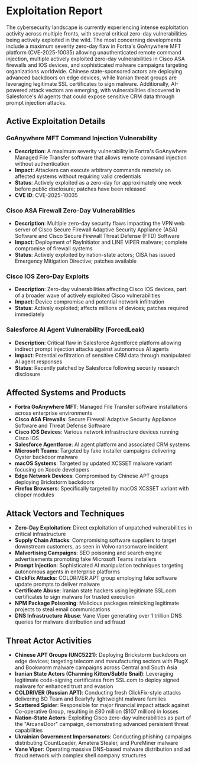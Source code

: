 # Exploitation Report

The cybersecurity landscape is currently experiencing intense exploitation activity across multiple fronts, with several critical zero-day vulnerabilities being actively exploited in the wild. The most concerning developments include a maximum severity zero-day flaw in Fortra's GoAnywhere MFT platform (CVE-2025-10035) allowing unauthenticated remote command injection, multiple actively exploited zero-day vulnerabilities in Cisco ASA firewalls and IOS devices, and sophisticated malware campaigns targeting organizations worldwide. Chinese state-sponsored actors are deploying advanced backdoors on edge devices, while Iranian threat groups are leveraging legitimate SSL certificates to sign malware. Additionally, AI-powered attack vectors are emerging, with vulnerabilities discovered in Salesforce's AI agents that could expose sensitive CRM data through prompt injection attacks.

## Active Exploitation Details

### GoAnywhere MFT Command Injection Vulnerability
- **Description**: A maximum severity vulnerability in Fortra's GoAnywhere Managed File Transfer software that allows remote command injection without authentication
- **Impact**: Attackers can execute arbitrary commands remotely on affected systems without requiring valid credentials
- **Status**: Actively exploited as a zero-day for approximately one week before public disclosure; patches have been released
- **CVE ID**: CVE-2025-10035

### Cisco ASA Firewall Zero-Day Vulnerabilities
- **Description**: Multiple zero-day security flaws impacting the VPN web server of Cisco Secure Firewall Adaptive Security Appliance (ASA) Software and Cisco Secure Firewall Threat Defense (FTD) Software
- **Impact**: Deployment of RayInitiator and LINE VIPER malware; complete compromise of firewall systems
- **Status**: Actively exploited by nation-state actors; CISA has issued Emergency Mitigation Directive; patches available

### Cisco IOS Zero-Day Exploits
- **Description**: Zero-day vulnerabilities affecting Cisco IOS devices, part of a broader wave of actively exploited Cisco vulnerabilities
- **Impact**: Device compromise and potential network infiltration
- **Status**: Actively exploited; affects millions of devices; patches required immediately

### Salesforce AI Agent Vulnerability (ForcedLeak)
- **Description**: Critical flaw in Salesforce Agentforce platform allowing indirect prompt injection attacks against autonomous AI agents
- **Impact**: Potential exfiltration of sensitive CRM data through manipulated AI agent responses
- **Status**: Recently patched by Salesforce following security research disclosure

## Affected Systems and Products

- **Fortra GoAnywhere MFT**: Managed File Transfer software installations across enterprise environments
- **Cisco ASA Firewalls**: Secure Firewall Adaptive Security Appliance Software and Threat Defense Software
- **Cisco IOS Devices**: Various network infrastructure devices running Cisco IOS
- **Salesforce Agentforce**: AI agent platform and associated CRM systems
- **Microsoft Teams**: Targeted by fake installer campaigns delivering Oyster backdoor malware
- **macOS Systems**: Targeted by updated XCSSET malware variant focusing on Xcode developers
- **Edge Network Devices**: Compromised by Chinese APT groups deploying Brickstorm backdoors
- **Firefox Browsers**: Specifically targeted by macOS XCSSET variant with clipper modules

## Attack Vectors and Techniques

- **Zero-Day Exploitation**: Direct exploitation of unpatched vulnerabilities in critical infrastructure
- **Supply Chain Attacks**: Compromising software suppliers to target downstream customers, as seen in Volvo ransomware incident
- **Malvertising Campaigns**: SEO poisoning and search engine advertisements promoting fake Microsoft Teams installers
- **Prompt Injection**: Sophisticated AI manipulation techniques targeting autonomous agents in enterprise platforms
- **ClickFix Attacks**: COLDRIVER APT group employing fake software update prompts to deliver malware
- **Certificate Abuse**: Iranian state hackers using legitimate SSL.com certificates to sign malware for trusted execution
- **NPM Package Poisoning**: Malicious packages mimicking legitimate projects to steal email communications
- **DNS Infrastructure Abuse**: Vane Viper generating over 1 trillion DNS queries for malware distribution and ad fraud

## Threat Actor Activities

- **Chinese APT Groups (UNC5221)**: Deploying Brickstorm backdoors on edge devices; targeting telecom and manufacturing sectors with PlugX and Bookworm malware campaigns across Central and South Asia
- **Iranian State Actors (Charming Kitten/Subtle Snail)**: Leveraging legitimate code-signing certificates from SSL.com to deploy signed malware for enhanced trust and evasion
- **COLDRIVER (Russian APT)**: Conducting fresh ClickFix-style attacks delivering BO Team and Bearlyfy lightweight malware families
- **Scattered Spider**: Responsible for major financial impact attack against Co-operative Group, resulting in £80 million ($107 million) in losses
- **Nation-State Actors**: Exploiting Cisco zero-day vulnerabilities as part of the "ArcaneDoor" campaign, demonstrating advanced persistent threat capabilities
- **Ukrainian Government Impersonators**: Conducting phishing campaigns distributing CountLoader, Amatera Stealer, and PureMiner malware
- **Vane Viper**: Operating massive DNS-based malware distribution and ad fraud network with complex shell company structures